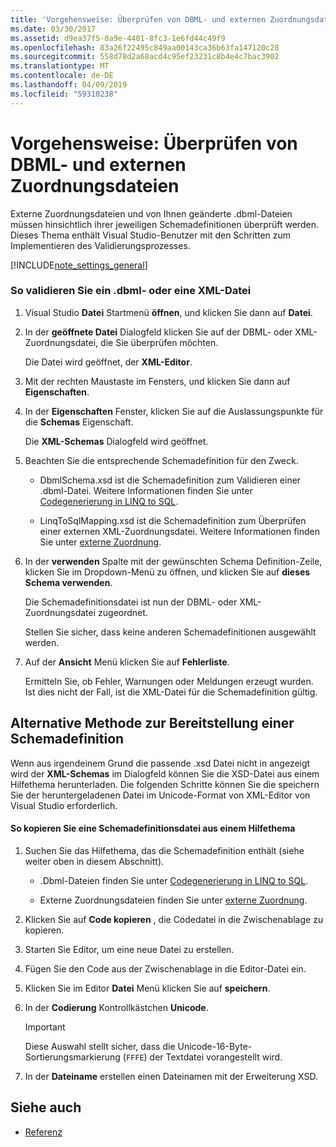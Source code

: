 ```yaml
---
title: 'Vorgehensweise: Überprüfen von DBML- und externen Zuordnungsdateien'
ms.date: 03/30/2017
ms.assetid: d9ea37f5-0a9e-4401-8fc3-1e6fd44c49f9
ms.openlocfilehash: 83a26f22495c849aa00143ca36b63fa147120c28
ms.sourcegitcommit: 558d78d2a68acd4c95ef23231c8b4e4c7bac3902
ms.translationtype: MT
ms.contentlocale: de-DE
ms.lasthandoff: 04/09/2019
ms.locfileid: "59310238"
---
```

# <a name="how-to-validate-dbml-and-external-mapping-files"></a>Vorgehensweise: Überprüfen von DBML- und externen Zuordnungsdateien
Externe Zuordnungsdateien und von Ihnen geänderte .dbml-Dateien müssen hinsichtlich ihrer jeweiligen Schemadefinitionen überprüft werden. Dieses Thema enthält Visual Studio-Benutzer mit den Schritten zum Implementieren des Validierungsprozesses.  
  
 [!INCLUDE[note_settings_general](../../../../../../includes/note-settings-general-md.md)]  
  
### <a name="to-validate-a-dbml-or-xml-file"></a>So validieren Sie ein .dbml- oder eine XML-Datei  
  
1. Visual Studio **Datei** Startmenü **öffnen**, und klicken Sie dann auf **Datei**.  
  
2. In der **geöffnete Datei** Dialogfeld klicken Sie auf der DBML- oder XML-Zuordnungsdatei, die Sie überprüfen möchten.  
  
     Die Datei wird geöffnet, der **XML-Editor**.  
  
3. Mit der rechten Maustaste im Fensters, und klicken Sie dann auf **Eigenschaften**.  
  
4. In der **Eigenschaften** Fenster, klicken Sie auf die Auslassungspunkte für die **Schemas** Eigenschaft.  
  
     Die **XML-Schemas** Dialogfeld wird geöffnet.  
  
5. Beachten Sie die entsprechende Schemadefinition für den Zweck.  
  
    -   DbmlSchema.xsd ist die Schemadefinition zum Validieren einer .dbml-Datei. Weitere Informationen finden Sie unter [Codegenerierung in LINQ to SQL](../../../../../../docs/framework/data/adonet/sql/linq/code-generation-in-linq-to-sql.md).  
  
    -   LinqToSqlMapping.xsd ist die Schemadefinition zum Überprüfen einer externen XML-Zuordnungsdatei. Weitere Informationen finden Sie unter [externe Zuordnung](../../../../../../docs/framework/data/adonet/sql/linq/external-mapping.md).  
  
6. In der **verwenden** Spalte mit der gewünschten Schema Definition-Zeile, klicken Sie im Dropdown-Menü zu öffnen, und klicken Sie auf **dieses Schema verwenden**.  
  
     Die Schemadefinitionsdatei ist nun der DBML- oder XML-Zuordnungsdatei zugeordnet.  
  
     Stellen Sie sicher, dass keine anderen Schemadefinitionen ausgewählt werden.  
  
7. Auf der **Ansicht** Menü klicken Sie auf **Fehlerliste**.  
  
     Ermitteln Sie, ob Fehler, Warnungen oder Meldungen erzeugt wurden. Ist dies nicht der Fall, ist die XML-Datei für die Schemadefinition gültig.  
  
## <a name="alternate-method-for-supplying-schema-definition"></a>Alternative Methode zur Bereitstellung einer Schemadefinition  
 Wenn aus irgendeinem Grund die passende .xsd Datei nicht in angezeigt wird der **XML-Schemas** im Dialogfeld können Sie die XSD-Datei aus einem Hilfethema herunterladen. Die folgenden Schritte können Sie die speichern Sie der heruntergeladenen Datei im Unicode-Format von XML-Editor von Visual Studio erforderlich.  
  
#### <a name="to-copy-a-schema-definition-file-from-a-help-topic"></a>So kopieren Sie eine Schemadefinitionsdatei aus einem Hilfethema  
  
1. Suchen Sie das Hilfethema, das die Schemadefinition enthält (siehe weiter oben in diesem Abschnitt).  
  
    -   .Dbml-Dateien finden Sie unter [Codegenerierung in LINQ to SQL](../../../../../../docs/framework/data/adonet/sql/linq/code-generation-in-linq-to-sql.md).  
  
    -   Externe Zuordnungsdateien finden Sie unter [externe Zuordnung](../../../../../../docs/framework/data/adonet/sql/linq/external-mapping.md).  
  
2. Klicken Sie auf **Code kopieren** , die Codedatei in die Zwischenablage zu kopieren.  
  
3. Starten Sie Editor, um eine neue Datei zu erstellen.  
  
4. Fügen Sie den Code aus der Zwischenablage in die Editor-Datei ein.  
  
5. Klicken Sie im Editor **Datei** Menü klicken Sie auf **speichern**.  
  
6. In der **Codierung** Kontrollkästchen **Unicode**.  
  
    > [!IMPORTANT]
    >  Diese Auswahl stellt sicher, dass die Unicode-16-Byte-Sortierungsmarkierung (`FFFE`) der Textdatei vorangestellt wird.  
  
7. In der **Dateiname** erstellen einen Dateinamen mit der Erweiterung XSD.  
  
## <a name="see-also"></a>Siehe auch

- [Referenz](../../../../../../docs/framework/data/adonet/sql/linq/reference.md)
